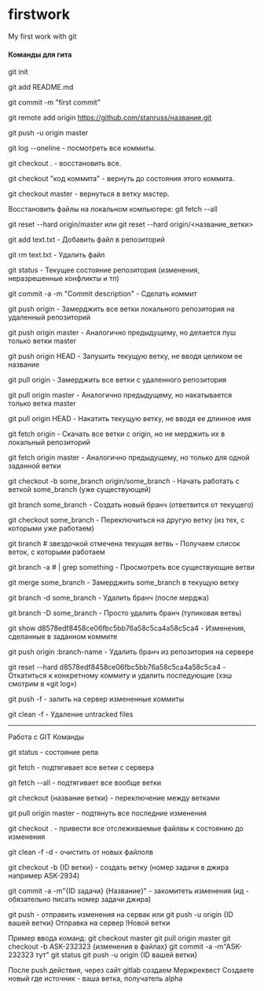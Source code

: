 # firstwork
My first work with git

#### Команды для гита

git init

git add README.md

git commit -m "first commit"

git remote add origin https://github.com/stanruss/название.git

git push -u origin master

git log --oneline - посмотреть все коммиты.

git checkout . - восстановить все.

git checkout "код коммита" - вернуть до состояния этого коммита.

git checkout master - вернуться в ветку мастер.

Восстановить файлы на локальном компьютере:
git fetch --all

git reset --hard origin/master или git reset --hard origin/<название_ветки>

git add text.txt - Добавить файл в репозиторий

git rm text.txt - Удалить файл

git status - Текущее состояние репозитория (изменения, неразрешенные конфликты и тп)

git commit -a -m "Commit description" - Сделать коммит

git push origin - Замерджить все ветки локального репозитория на удаленный репозиторий 

git push origin master - Аналогично предыдущему, но делается пуш только ветки master

git push origin HEAD - Запушить текущую ветку, не вводя целиком ее название

git pull origin - Замерджить все ветки с удаленного репозитория

git pull origin master - Аналогично предыдущему, но накатывается только ветка master

git pull origin HEAD - Накатить текущую ветку, не вводя ее длинное имя

git fetch origin - Скачать все ветки с origin, но не мерджить их в локальный репозиторий

git fetch origin master - Аналогично предыдущему, но только для одной заданной ветки

git checkout -b some_branch origin/some_branch - Начать работать с веткой some_branch (уже существующей)

git branch some_branch - Создать новый бранч (ответвится от текущего)

git checkout some_branch - Переключиться на другую ветку (из тех, с которыми уже работаем)

git branch # звездочкой отмечена текущая ветвь - Получаем список веток, с которыми работаем

git branch -a # | grep something - Просмотреть все существующие ветви

git merge some_branch - Замерджить some_branch в текущую ветку

git branch -d some_branch - Удалить бранч (после мерджа)

git branch -D some_branch - Просто удалить бранч (тупиковая ветвь)

git show d8578edf8458ce06fbc5bb76a58c5ca4a58c5ca4 - Изменения, сделанные в заданном коммите

git push origin :branch-name - Удалить бранч из репозитория на сервере

git reset --hard d8578edf8458ce06fbc5bb76a58c5ca4a58c5ca4 - Откатиться к конкретному коммиту и удалить последующие (хэш смотрим в «git log»)

git push -f - залить на сервер измененные коммиты

git clean -f - Удаление untracked files

--------------

Работа с GIT 
Команды 

git status - состояние репа

git fetch - подтягивает все ветки с сервера

git fetch --all - подтягивает все вообще ветки

git checkout {название ветки} - переключение между ветками


git pull origin master - подтянуть все последние изменения

git checkout . - привести все отслеживаемые файлвы к состоянию до изменения

git clean -f -d - очистить от новых файлолв

git checkout -b {ID ветки} - создать ветку (номер задачи в джира например ASK-2934)

git commit -a -m"{ID задачи} {Название}" - закомитеть изменения (ид - обязательно писать номер задачи джира)

git push - отправить изменения на сервак или git push -u origin {ID вашей ветки} Отправка на сервер !Новой ветки

Пример ввода команд: 
git checkout master
git pull origin master
git checkout -b ASK-232323
{изменения в файлах}
git commit -a -m"ASK-232323 тут"
git status
git push -u origin {ID вашей ветки}

После push действия, через сайт gitlab создаем Мержреквест
Создаете новый где источник - ваша ветка, получатель alpha
